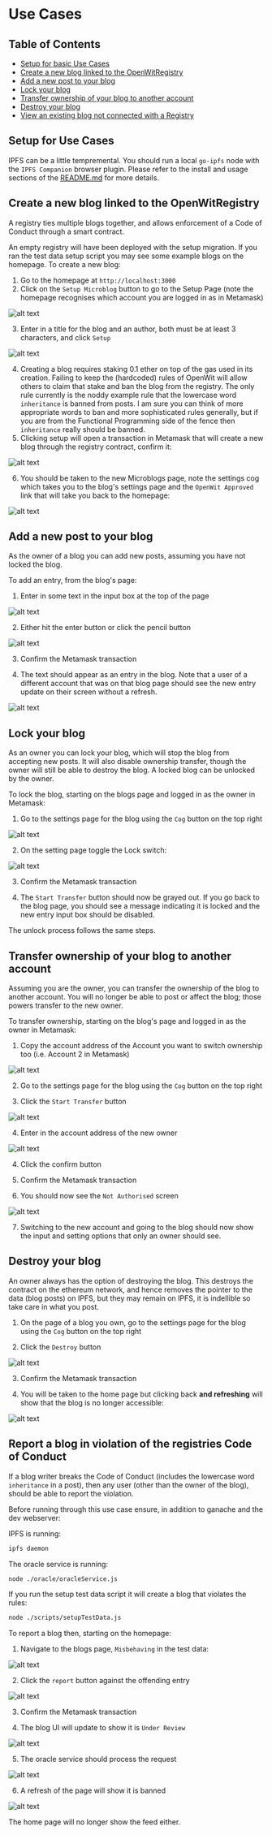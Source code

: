 Use Cases
=========

## Table of Contents

- [Setup for basic Use Cases](#Simple-Setup-for-basic-Use-Cases)
- [Create a new blog linked to the OpenWitRegistry](#Create-a-new-blog-linked-to-the-OpenWitRegistry)
- [Add a new post to your blog](Add-a-new-post-to-your-blog)
- [Lock your blog](Lock-your-blog)
- [Transfer ownership of your blog to another account](Transfer-ownership-of-your-blog-to-another-account)
- [Destroy your blog](Destroy-your-blog)
- [View an existing blog not connected with a Registry](View-an-existing-blog-not-connected-with-a-Registry)

Setup for Use Cases
-------------------------

IPFS can be a little tempremental. You should run a local `go-ipfs` node with the `IPFS Companion` browser plugin. Please refer to the install and usage sections of the [README.md](../README.md) for more details.

Create a new blog linked to the OpenWitRegistry
-----------------------------------------------

A registry ties multiple blogs together, and allows enforcement of a Code of Conduct through
a smart contract.

An empty registry will have been deployed with the setup migration. If you ran the test data setup script you may see some example blogs on the homepage. To create a new blog:

1. Go to the homepage at `http://localhost:3000`
2. Click on the `Setup Microblog` button to go to the Setup Page (note the homepage recognises which account you are logged in as in Metamask)

![alt text](./images/create_blog_1.png "Click Setup")

3. Enter in a title for the blog and an author, both must be at least 3 characters, and click `Setup`

![alt text](./images/create_blog_2.png "Enter Details")

4. Creating a blog requires staking 0.1 ether on top of the gas used in its creation. Failing to keep the (hardcoded) rules of OpenWit will allow others to claim that stake and ban the blog from the registry. The only rule currently is the noddy example rule that the lowercase word `inheritance` is banned from posts. I am sure you can think of more appropriate words to ban and more sophisticated rules generally, but if you are from the Functional Programming side of the fence then `inheritance` really should be banned.
5. Clicking setup will open a transaction in Metamask that will create a new blog through the registry contract, confirm it:

![alt text](./images/create_blog_3.png "Confirm Transaction")

6. You should be taken to the new Microblogs page, note the settings cog which takes you to the blog's settings page and the `OpenWit Approved` link that will take you back to the homepage:

![alt text](./images/create_blog_4.png "Taken to new blog's page")

Add a new post to your blog
---------------------------

As the owner of a blog you can add new posts, assuming you have not locked the blog.

To add an entry, from the blog's page:

1. Enter in some text in the input box at the top of the page

![alt text](./images/update_blog_1.png "Enter text")

2. Either hit the enter button or click the pencil button

![alt text](./images/update_blog_2.png "Enter text")

3. Confirm the Metamask transaction

4. The text should appear as an entry in the blog. Note that a user of a different account that was on that blog page should see the new entry update on their screen without a refresh.

![alt text](./images/update_blog_3.png "Enter text")

Lock your blog
--------------

As an owner you can lock your blog, which will stop the blog from accepting new posts. It will also disable ownership transfer, though the owner will still be able to destroy the blog. A locked blog can be unlocked by the owner.

To lock the blog, starting on the blogs page and logged in as the owner in Metamask:

1. Go to the settings page for the blog using the `Cog` button on the top right

![alt text](./images/lock_blog_1.png "Enter text")

2. On the setting page toggle the Lock switch:

![alt text](./images/lock_blog_2.png "Enter text")

3. Confirm the Metamask transaction

4. The `Start Transfer` button should now be grayed out. If you go back to the blog page, you should see a message indicating it is locked and the new entry input box should be disabled.

The unlock process follows the same steps.

Transfer ownership of your blog to another account
--------------------------------------------------

Assuming you are the owner, you can transfer the ownership of the blog to another account. You will
no longer be able to post or affect the blog; those powers transfer to the new owner.

To transfer ownership, starting on the blog's page and logged in as the owner in Metamask:

1. Copy the account address of the Account you want to switch ownership too (i.e. Account 2 in Metamask)

![alt text](./images/transfer_ownership_1.png "Enter text")

2. Go to the settings page for the blog using the `Cog` button on the top right

3. Click the `Start Transfer` button

![alt text](./images/transfer_ownership_2.png "Enter text")

4. Enter in the account address of the new owner

![alt text](./images/transfer_ownership_3.png "Enter text")

4. Click the confirm button

5. Confirm the Metamask transaction

6. You should now see the `Not Authorised` screen

![alt text](./images/transfer_ownership_4.png "Enter text")

7. Switching to the new account and going to the blog should now show the input and setting options that only an owner should see.

Destroy your blog
-----------------

An owner always has the option of destroying the blog. This destroys the contract on the ethereum network,
and hence removes the pointer to the data (blog posts) on IPFS, but they may remain on IPFS, it is indellible so take care in what you post.

1. On the page of a blog you own, go to the settings page for the blog using the `Cog` button on the top right

2. Click the `Destroy` button

![alt text](./images/destroy_1.png "Destroy")

3. Confirm the Metamask transaction

4. You will be taken to the home page but clicking back **and refreshing** will show that the blog is no longer accessible:

![alt text](./images/destroy_1.png "Gone")

Report a blog in violation of the registries Code of Conduct
------------------------------------------------------------

If a blog writer breaks the Code of Conduct (includes the lowercase word `inheritance` in a post), then any user (other than the owner of the blog), should be able to report the violation.

Before running through this use case ensure, in addition to ganache and the dev webserver:

IPFS is running:

```bash
ipfs daemon
```

The oracle service is running:

```bash
node ./oracle/oracleService.js
```

If you run the setup test data script it will create a blog that violates the rules:

```bash
node ./scripts/setupTestData.js 
```

To report a blog then, starting on the homepage:

1. Navigate to the blogs page, `Misbehaving` in the test data:

![alt text](./images/report_1.png "Report")

2. Click the `report` button against the offending entry

![alt text](./images/report_2.png "Report")

3. Confirm the Metamask transaction

4. The blog UI will update to show it is `Under Review`

![alt text](./images/report_3.png "Report")

5. The oracle service should process the request

![alt text](./images/report_4.png "Report")

6. A refresh of the page will show it is banned

![alt text](./images/report_5.png "Report")

The home page will no longer show the feed either.
